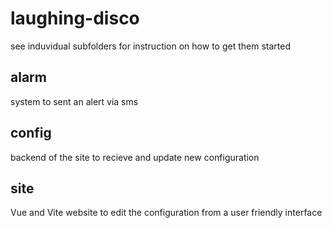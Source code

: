 # laughing-disco
see induvidual subfolders for instruction on how to get them started

## alarm
system to sent an alert via sms

## config
backend of the site to recieve and update new configuration

## site
Vue and Vite website to edit the configuration from a user friendly interface